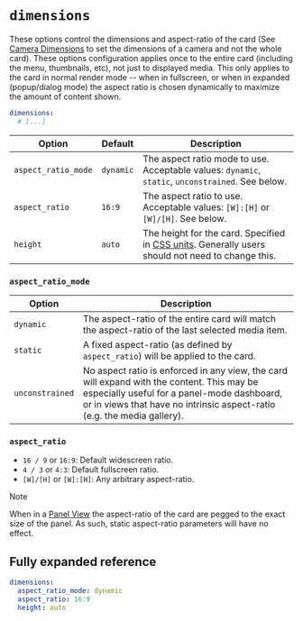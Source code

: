 # `dimensions`

These options control the dimensions and aspect-ratio of the card (See [Camera
Dimensions](./cameras/README.md?id=dimensions) to set the dimensions of a camera
and not the whole card). These options configuration applies once to the entire
card (including the menu, thumbnails, etc), not just to displayed media. This
only applies to the card in normal render mode -- when in fullscreen, or when in
expanded (popup/dialog mode) the aspect ratio is chosen dynamically to maximize
the amount of content shown.

```yaml
dimensions:
  # [...]
```

| Option              | Default   | Description                                                                                                                                                                             |
| ------------------- | --------- | --------------------------------------------------------------------------------------------------------------------------------------------------------------------------------------- |
| `aspect_ratio_mode` | `dynamic` | The aspect ratio mode to use. Acceptable values: `dynamic`, `static`, `unconstrained`. See below.                                                                                       |
| `aspect_ratio`      | `16:9`    | The aspect ratio to use. Acceptable values: `[W]:[H]` or `[W]/[H]`. See below.                                                                                                          |
| `height`            | `auto`    | The height for the card. Specified in [CSS units](https://developer.mozilla.org/en-US/docs/Learn/CSS/Building_blocks/Values_and_units). Generally users should not need to change this. |

### `aspect_ratio_mode`

| Option          | Description                                                                                                                                                                                                         |
| --------------- | ------------------------------------------------------------------------------------------------------------------------------------------------------------------------------------------------------------------- |
| `dynamic`       | The aspect-ratio of the entire card will match the aspect-ratio of the last selected media item.                                                                                                                    |
| `static`        | A fixed aspect-ratio (as defined by `aspect_ratio`) will be applied to the card.                                                                                                                                    |
| `unconstrained` | No aspect ratio is enforced in any view, the card will expand with the content. This may be especially useful for a panel-mode dashboard, or in views that have no intrinsic aspect-ratio (e.g. the media gallery). |

### `aspect_ratio`

- `16 / 9` or `16:9`: Default widescreen ratio.
- `4 / 3` or `4:3`: Default fullscreen ratio.
- `[W]/[H]` or `[W]:[H]`: Any arbitrary aspect-ratio.

> [!NOTE]
> When in a [Panel View](https://www.home-assistant.io/dashboards/panel/) the aspect-ratio of the card are pegged to the exact size of the panel. As such, static aspect-ratio parameters will have no effect.

## Fully expanded reference

[](common/expanded-warning.md ':include')

```yaml
dimensions:
  aspect_ratio_mode: dynamic
  aspect_ratio: 16:9
  height: auto
```
